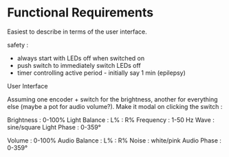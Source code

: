 # Functional Requirements

Easiest to describe in terms of the user interface.

safety :

- always start with LEDs off when switched on
- push switch to immediately switch LEDs off
- timer controlling active period - initially say 1 min (epilepsy)

User Interface

Assuming one encoder + switch for the brightness, another for everything else (maybe a pot for audio volume?). Make it modal on clicking the switch :

Brightness : 0-100%
Light Balance : L% : R%
Frequency : 1-50 Hz
Wave : sine/square
Light Phase : 0-359°

Volume : 0-100%
Audio Balance : L% : R%
Noise : white/pink
Audio Phase : 0-359°
